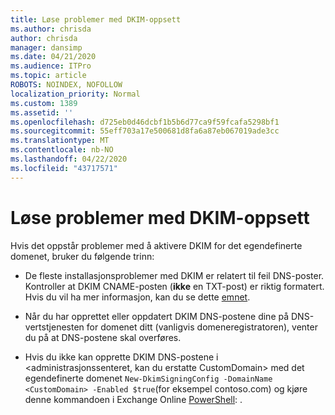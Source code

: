 ```yaml
---
title: Løse problemer med DKIM-oppsett
ms.author: chrisda
author: chrisda
manager: dansimp
ms.date: 04/21/2020
ms.audience: ITPro
ms.topic: article
ROBOTS: NOINDEX, NOFOLLOW
localization_priority: Normal
ms.custom: 1389
ms.assetid: ''
ms.openlocfilehash: d725eb0d46dcbf1b5b6d77ca9f59fcafa5298bf1
ms.sourcegitcommit: 55eff703a17e500681d8fa6a87eb067019ade3cc
ms.translationtype: MT
ms.contentlocale: nb-NO
ms.lasthandoff: 04/22/2020
ms.locfileid: "43717571"
---
```

# <a name="fix-dkim-setup-issues"></a>Løse problemer med DKIM-oppsett

Hvis det oppstår problemer med å aktivere DKIM for det egendefinerte domenet, bruker du følgende trinn:

- De fleste installasjonsproblemer med DKIM er relatert til feil DNS-poster. Kontroller at DKIM CNAME-posten (**ikke** en TXT-post) er riktig formatert. Hvis du vil ha mer informasjon, kan du se dette [emnet](https://docs.microsoft.com/office365/SecurityCompliance/use-dkim-to-validate-outbound-email#what-you-need-to-do-to-manually-set-up-dkim-in-office-365).

- Når du har opprettet eller oppdatert DKIM DNS-postene dine på DNS-vertstjenesten for domenet ditt (vanligvis domeneregistratoren), venter du på at DNS-postene skal overføres.

- Hvis du ikke kan opprette DKIM DNS-postene i \<administrasjonssenteret, kan du erstatte CustomDomain\> med det egendefinerte domenet `New-DkimSigningConfig -DomainName <CustomDomain> -Enabled $true`(for eksempel contoso.com) og kjøre denne kommandoen i Exchange Online [PowerShell](https://docs.microsoft.com/powershell/exchange/exchange-online/connect-to-exchange-online-powershell/connect-to-exchange-online-powershell): .
